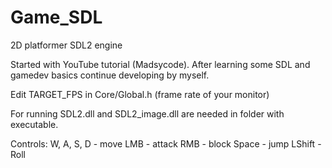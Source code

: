# Game_SDL
 2D platformer SDL2 engine

 Started with YouTube tutorial (Madsycode). After learning some SDL and gamedev basics continue developing by myself.


 
 Edit TARGET_FPS in Core/Global.h (frame rate of your monitor)
 
 For running SDL2.dll and SDL2_image.dll are needed in folder with executable.


 Controls:
 W, A, S, D - move
 LMB - attack
 RMB - block
 Space - jump
 LShift - Roll
